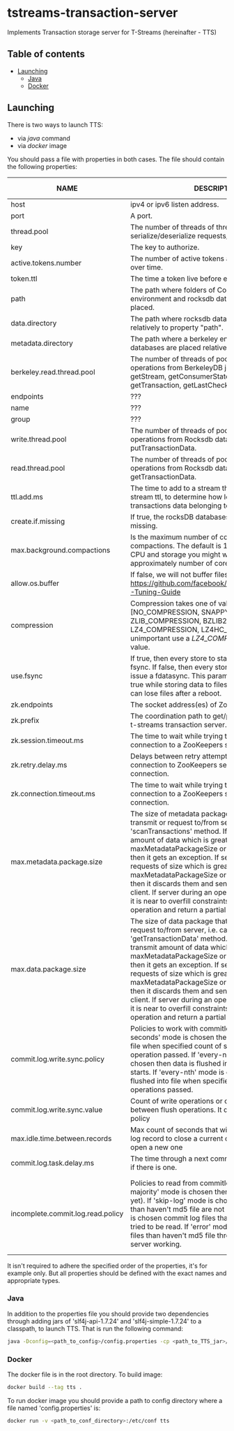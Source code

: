 # tstreams-transaction-server
Implements Transaction storage server for T-Streams (hereinafter - TTS)

## Table of contents

- [Launching](#launching)
    - [Java](#java)
    - [Docker](#docker)

## Launching

There is two ways to launch TTS:
- via _java_ command
- via _docker_ image

You should pass a file with properties in both cases. The file should contain the following properties:

|NAME                              |DESCRIPTION    |TYPE           |EXAMPLE        |VALID VALUES|
| -------------                    | ------------- | ------------- | ------------- | ------------- |
| host                             | ipv4 or ipv6 listen address. |string | 127.0.0.1| |
| port                             | A port.  |int    |8071| |
| thread.pool                      | The number of threads of thread pool to serialize/deserialize requests/responses.  |int    | 4| [1,...]|
| key                              | The key to authorize.  |string |key| |
| active.tokens.number             | The number of active tokens a server can handle over time.  |int    |100| [1,...]|
| token.ttl                        | The time a token live before expiration.  |int    | 120| [1,...]|
| path                             | The path where folders of Commit log, berkeley environment and rocksdb databases would be placed.  |string |/tmp| |
| data.directory                   | The path where rocksdb databases are placed relatively to property "path".  |string |transaction_data| |
| metadata.directory               | The path where a berkeley environment and it's databases are placed relatively to "path".  |string |transaction_metadata| |
| berkeley.read.thread.pool        | The number of threads of pool are used to do read operations from BerkeleyDB je databases. Used for: getStream, getConsumerState, scanTransactions, getTransaction, getLastCheckpoitnedTransaction. |int    | 2| [1,...]|  
| endpoints                        | ???  |string | 127.0.0.1:8071 | |
| name                             | ???  |string |server| |  
| group                            | ???  |string |group| |  
| write.thread.pool                | The number of threads of pool are used to do write operations from Rocksdb databases. Used for: putTransactionData. |int    | 4| [1,...]|    
| read.thread.pool                 | The number of threads of pool are used to do read operations from Rocksdb databases. Used for: getTransactionData.  |int    | 2| [1,...]|
| ttl.add.ms                       | The time to add to a stream that is used to, with stream ttl, to determine how long all producer transactions data belonging to the stream live. |int    | 50| [1,...]|    
| create.if.missing                | If true, the rocksDB databases will be created if it is missing.  |boolean| true| |    
| max.background.compactions       | Is the maximum number of concurrent background compactions. The default is 1, but to fully utilize your CPU and storage you might want to increase this to approximately number of cores in the system.  |int    | 1| [1,...]|    
| allow.os.buffer                  | If false, we will not buffer files in OS cache. Look at: https://github.com/facebook/rocksdb/wiki/RocksDB-Tuning-Guide  |boolean| true| | 
| compression                      | Compression takes one of values: [NO_COMPRESSION, SNAPPY_COMPRESSION, ZLIB_COMPRESSION, BZLIB2_COMPRESSION, LZ4_COMPRESSION, LZ4HC_COMPRESSION]. If it's unimportant use a *LZ4_COMPRESSION* as default value.  |string |LZ4_COMPRESSION| | 
| use.fsync                        | If true, then every store to stable storage will issue a fsync. If false, then every store to stable storage will issue a fdatasync. This parameter should be set to true while storing data to filesystem like ext3 that can lose files after a reboot.   |boolean| true| |  
| zk.endpoints                     | The socket address(es) of ZooKeeper servers.  |string |127.0.0.1:2181| |  
| zk.prefix                        | The coordination path to get/put socket address of t-streams transaction server.  |string |/tts | |
| zk.session.timeout.ms            | The time to wait while trying to re-establish a connection to a ZooKeepers server(s).  |int    | 10000| [1,...]|     
| zk.retry.delay.ms                | Delays between retry attempts to establish connection to ZooKeepers server on case of lost connection.  |int    | 500| [1,...]|    
| zk.connection.timeout.ms         | The time to wait while trying to establish a connection to a ZooKeepers server(s) on first connection.  |int    | 10000| [1,...]|
| max.metadata.package.size        | The size of metadata package that client can transmit or request to/from server, i.e. calling 'scanTransactions' method. If client tries to transmit amount of data which is greater than maxMetadataPackageSize or maxDataPackageSize then it gets an exception. If server receives a client requests of size which is greater than maxMetadataPackageSize or maxDataPackageSize then it discards them and sends an exception to the client. If server during an operation undertands that it is near to overfill constraints it can stop the operation and return a partial dataset. |int    | 10000| [1,...]|
| max.data.package.size            | The size of data package that client can transmit or request to/from server, i.e. calling 'getTransactionData' method. If client tries to transmit amount of data which is greater than maxMetadataPackageSize or maxDataPackageSize then it gets an exception. If server receives a client requests of size which is greater than maxMetadataPackageSize or maxDataPackageSize then it discards them and sends an exception to the client. If server during an operation undertands that it is near to overfill constraints it can stop the operation and return a partial dataset. |int    | 10000| [1,...]|
| commit.log.write.sync.policy     | Policies to work with commitlog. If 'every-n-seconds' mode is chosen then data is flushed into file when specified count of seconds from last flush operation passed. If 'every-new-file' mode is chosen then data is flushed into file when new file starts. If 'every-nth' mode is chosen then data is flushed into file when specified count of write operations passed.  |string    | every-nth| [every-n-seconds, every-nth, every-new-file]|  
| commit.log.write.sync.value      | Count of write operations or count of seconds between flush operations. It depends on the selected policy |int    | 10000| [1,...]|
| max.idle.time.between.records    | Max count of seconds that will pass from last commit log record to close a current commit log file and open a new one |int    | 60| [1,...]|
| commit.log.task.delay.ms         | The time through a next commit log file is processed if there is one. |int   | 500 |      |
| incomplete.commit.log.read.policy| Policies to read from commitlog files. If 'resync-majority' mode is chosen then ???(not implemented yet). If 'skip-log' mode is chosen commit log files than haven't md5 file are not read. If 'try-read' mode is chosen commit log files than haven't md5 file are tried to be read. If 'error' mode is chosen commit log files than haven't md5 file throw throwable and stop server working. |string |error |[resync-majority (mandatory for replicated mode), skip-log, try-read, error] |

It isn't required to adhere the specified order of the properties, it's for example only. 
But all properties should be defined with the exact names and appropriate types. 

### Java

In addition to the properties file you should provide two dependencies through adding jars of 'slf4j-api-1.7.24' 
and 'slf4j-simple-1.7.24' to a classpath, to launch TTS. That is run the following command:

```bash
java -Dconfig=<path_to_config>/config.properties -cp <path_to_TTS_jar>/tstreams-transaction-server-<version>.jar:<path_to_slf4j_api_jar>/slf4j-api-1.7.21.jar:<path_to_slf4j_impl_jar>/slf4j-simple-1.7.21.jar com.bwsw.tstreamstransactionserver.ServerLauncher
```

### Docker

The docker file is in the root directory. To build image: 

```bash
docker build --tag tts .
```

To run docker image you should provide a path to config directory where a file named 'config.properties' is:

```bash
docker run -v <path_to_conf_directory>:/etc/conf tts
```

